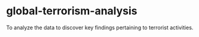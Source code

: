 # global-terrorism-analysis
To analyze the data to discover key findings pertaining to terrorist activities.
